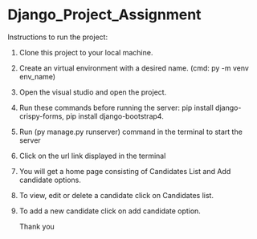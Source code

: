 # Django_Project_Assignment

Instructions to run the project:
1. Clone this project to your local machine.
2. Create an virtual environment with a desired name. (cmd: py -m venv env_name)
3. Open the visual studio and open the project.
4. Run these commands before running the server: pip install django-crispy-forms, pip install django-bootstrap4.
5. Run (py manage.py runserver) command in the terminal to start the server
6. Click on the url link displayed in the terminal
7. You will get a home page consisting of Candidates List and Add candidate options.
8. To view, edit or delete a candidate click on Candidates list.
9. To add a new candidate click on add candidate option.

   Thank you
